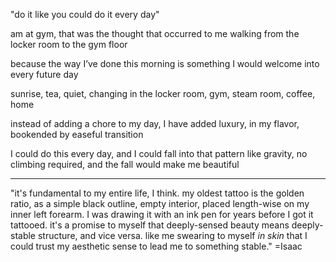 "do it like you could do it every day"

am at gym, that was the thought that occurred to me walking from the locker room to the gym floor

because the way I’ve done this morning is something I would welcome into every future day

sunrise, tea, quiet, changing in the locker room, gym, steam room, coffee, home

instead of adding a chore to my day, I have added luxury, in my flavor, bookended by easeful transition

I could do this every day, and I could fall into that pattern like gravity, no climbing required, and the fall would make me beautiful

---

"it's fundamental to my entire life, I think. my oldest tattoo is the golden ratio, as a simple black outline, empty interior, placed length-wise on my inner left forearm. I was drawing it with an ink pen for years before I got it tattooed. it's a promise to myself that deeply-sensed beauty means deeply-stable structure, and vice versa. like me swearing to myself *in skin* that I could trust my aesthetic sense to lead me to something stable." =Isaac
